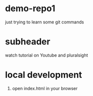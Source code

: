# demo-repo1
just trying to learn some git commands 
# subheader
watch tutorial on Youtube and pluralsight

# local development
1. open index.html in your browser 